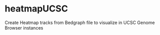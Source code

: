 # heatmapUCSC
Create Heatmap tracks from Bedgraph file to visualize in UCSC Genome Browser instances
